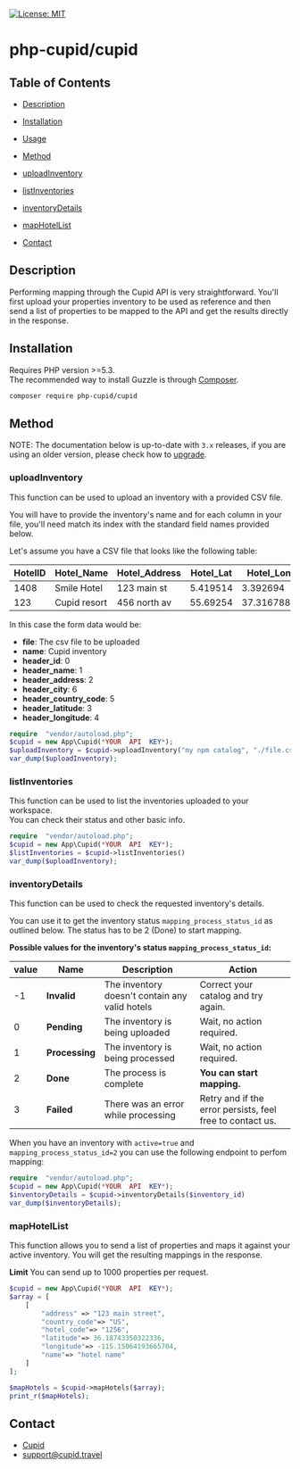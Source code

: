 
[![License: MIT](https://img.shields.io/badge/License-MIT-yellow.svg)](https://opensource.org/licenses/MIT)

# php-cupid/cupid

## Table of Contents

- [Description](#description)

- [Installation](#installation)

- [Usage](#usage)

- [Method](#method)

- [uploadInventory](#plain-text-or-html)

- [listInventories](#json)

- [inventoryDetails](#simple-post)

- [mapHotelList](#post-with-json)

- [Contact](#contact)

## Description
Performing mapping through the Cupid API is very straightforward. You'll first upload your properties inventory to be used as reference and then send a list of properties to be mapped to the API and get the results directly in the response.
## Installation
Requires PHP version >=5.3.<br>
The recommended way to install Guzzle is through  [Composer](https://getcomposer.org/).
```sh
composer require php-cupid/cupid
```
## Method

NOTE: The documentation below is up-to-date with `3.x` releases, if you are using an older version, please check how to [upgrade](#upgrading).

### uploadInventory
This function can be used to upload an inventory with a provided CSV file.  
  
You will have to provide the inventory's name and for each column in your file, you'll need match its index with the standard field names provided below.

Let's assume you have a CSV file that looks like the following table:
<table><thead><tr><th>HotelID</th><th>Hotel_Name</th><th>Hotel_Address</th><th>Hotel_Lat</th><th>Hotel_Lon</th><th>Country</th><th>City</th><th>...</th></tr></thead><tbody><tr><td>1408</td><td>Smile Hotel</td><td>123 main st</td><td>5.419514</td><td>3.392694</td><td>AU</td><td>Adelaid</td><td>...</td></tr><tr><td>123</td><td>Cupid resort</td><td>456 north av</td><td>55.69254</td><td>37.3167887</td><td>MA</td><td>Zagoura</td><td>...</td></tr></tbody></table>

In this case the form data would be:
-   **file**: The csv file to be uploaded
-   **name**: Cupid inventory
-   **header_id**: 0
-   **header_name**: 1
-   **header_address**: 2
-   **header_city**: 6
-   **header_country_code**: 5
-   **header_latitude**: 3
-   **header_longitude**: 4
```php
require  "vendor/autoload.php";
$cupid = new App\Cupid(*YOUR  API  KEY*);
$uploadInventory = $cupid->uploadInventory("my npm catalog", "./file.csv", 0, 1, 2, 3, 4, 5, 6)
var_dump($uploadInventory);
```
### listInventories

This function can be used to list the inventories uploaded to your workspace.  
You can check their status and other basic info.
```php
require  "vendor/autoload.php";
$cupid = new App\Cupid(*YOUR  API  KEY*);
$listInventories = $cupid->listInventories()
var_dump($uploadInventory);
```
### inventoryDetails

This function can be used to check the requested inventory's details.

You can use it to get the inventory status  `mapping_process_status_id`  as outlined below. The status has to be 2 (Done) to start mapping.

**Possible values for the inventory's status  `mapping_process_status_id`:**

<table><thead><tr><th>value</th><th>Name</th><th>Description</th><th>Action</th></tr></thead><tbody><tr><td>-1</td><td><strong>Invalid</strong></td><td>The inventory doesn't contain any valid hotels</td><td>Correct your catalog and try again.</td></tr><tr><td>0</td><td><strong>Pending</strong></td><td>The inventory is being uploaded</td><td>Wait, no action required.</td></tr><tr><td>1</td><td><strong>Processing</strong></td><td>The inventory is being processed</td><td>Wait, no action required.</td></tr><tr><td>2</td><td><strong>Done</strong></td><td>The process is complete</td><td><strong>You can start mapping.</strong></td></tr><tr><td>3</td><td><strong>Failed</strong></td><td>There was an error while processing</td><td>Retry and if the error persists, feel free to contact us.</td></tr></tbody></table>

When you have an inventory with `active=true` and `mapping_process_status_id=2` you can use the following endpoint to perfom mapping:
```php
require  "vendor/autoload.php";
$cupid = new App\Cupid(*YOUR  API  KEY*);
$inventoryDetails = $cupid->inventoryDetails($inventory_id)
var_dump($inventoryDetails);
```
### mapHotelList
This function allows you to send a list of properties and maps it against your active inventory. You will get the resulting mappings in the response.

**Limit**
You can send up to 1000 properties per request.
```php
$cupid = new App\Cupid(*YOUR  API  KEY*);
$array = [
	[
		"address" => "123 main street",
		"country_code"=> "US",
		"hotel_code"=> "1256",
		"latitude"=> 36.18743350322336,
		"longitude"=> -115.15064193665704,
		"name"=> "hotel name"
	]
];

$mapHotels = $cupid->mapHotels($array);
print_r($mapHotels);
```

## Contact
- [Cupid](https://cupid.travel)
- [support@cupid.travel](mailto:support@cupid.travel)